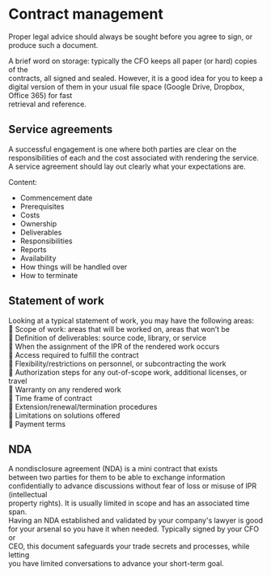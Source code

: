 # Contract management

Proper legal advice should always be sought before you agree to sign, or produce such a document.

A brief word on storage: typically the CFO keeps all paper (or hard) copies of the\
contracts, all signed and sealed. However, it is a good idea for you to keep a digital version of them in your usual file space (Google Drive, Dropbox, Office 365) for fast\
retrieval and reference.



## Service agreements

A successful engagement is one where both parties are clear on the responsibilities of each and the cost associated with rendering the service. A service agreement should lay out clearly what your expectations are.

Content:

* Commencement date&#x20;
* Prerequisites
* Costs
* Ownership
* Deliverables
* Responsibilities
* Reports
* Availability
* How things will be handled over
* How to terminate&#x20;



## Statement of work

Looking at a typical statement of work, you may have the following areas:\
 Scope of work: areas that will be worked on, areas that won’t be\
 Definition of deliverables: source code, library, or service\
 When the assignment of the IPR of the rendered work occurs\
 Access required to fulfill the contract\
 Flexibility/restrictions on personnel, or subcontracting the work\
 Authorization steps for any out-of-scope work, additional licenses, or travel\
 Warranty on any rendered work\
 Time frame of contract\
 Extension/renewal/termination procedures\
 Limitations on solutions offered\
 Payment terms



## NDA

A nondisclosure agreement (NDA) is a mini contract that exists\
between two parties for them to be able to exchange information confidentially to advance discussions without fear of loss or misuse of IPR (intellectual\
property rights). It is usually limited in scope and has an associated time span.\
Having an NDA established and validated by your company's lawyer is good\
for your arsenal so you have it when needed. Typically signed by your CFO or\
CEO, this document safeguards your trade secrets and processes, while letting\
you have limited conversations to advance your short-term goal.
